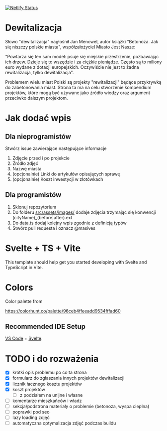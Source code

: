 [![Netlify Status](https://api.netlify.com/api/v1/badges/e8e1d204-f29e-4a94-9b53-b0ff90ffc630/deploy-status)](https://app.netlify.com/sites/dewitalizacja/deploys)

# Dewitalizacja

Słowo "dewitalizacja" nagłośnił Jan Mencwel, autor książki "Betonoza. Jak się niszczy polskie miasta", współzałożyciel Miasto Jest Nasze:

"Powtarza się ten sam model: psuje się miejskie przestrzenie, pozbawiając ich drzew. Dzieje się to wszędzie i za ciężkie pieniądze. Często są to miliony euro wydane z dotacji europejskich. Oczywiście nie jest to żadna rewitalizacja, tylko dewitalizacja".

Problemem wielu miast Polski są projekty "rewitalizacji" będące przykrywką do zabetonowania miast. Strona ta ma na celu stworzenie kompendium projektów, które mogą być używane jako źródło wiedzy oraz argument przeciwko dalszym projektom.

# Jak dodać wpis

## Dla nieprogramistów

Stwórz issue zawierające następujące informacje

1. Zdjęcie przed i po projekcie
2. Źródło zdjęć
3. Nazwę miasta
4. (opcjonalnie) Linki do artykułów opisujących sprawę
5. (opcjonalnie) Koszt inwestycji w złotówkach

## Dla programistów

1.  Sklonuj repozytorium
2.  Do folderu [src/assets/images/](src/assets/images/) dodaje zdjęcia trzymając się konwencji (cityName)\_(before|after).ext
3.  Do [data.ts](src/data.ts) dodaj kolejny wpis zgodnie z definicją typów
4.  Stwórz pull requesta i oznacz @masives

# Svelte + TS + Vite

This template should help get you started developing with Svelte and TypeScript in Vite.

# Colors

Color palette from

https://colorhunt.co/palette/96ceb4ffeeadd9534fffad60

## Recommended IDE Setup

[VS Code](https://code.visualstudio.com/) + [Svelte](https://marketplace.visualstudio.com/items?itemName=svelte.svelte-vscode).

# TODO i do rozważenia

- [x] krótki opis problemu po co ta strona
- [x] formularz do zgłaszania innych projektów dewitalizacji
- [x] licznik łacznego kosztu projektów
- [x] koszt projektów
  - [ ] z podziałem na unijne i własne
- [ ] komentarze mieszkańców i władz
- [ ] sekcja/podstrona materiały o problemie (betonoza, wyspa cieplna)
- [ ] poprawki pod seo
- [ ] lazy loading zdjęć
- [ ] automatyczna optymalizacja zdjęć podczas buildu
